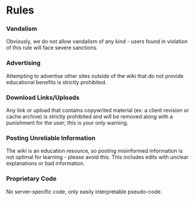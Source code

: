 # Rules

### Vandalism
Obviously, we do not allow vandalism of any kind - users found in violation of this rule will face severe sanctions.


### Advertising
Attempting to advertise other sites outside of the wiki that do not provide educational benefits is strictly prohibited.


### Download Links/Uploads
Any link or upload that contains copywrited material (ex: a client revision or cache archive) is strictly prohibited and will be removed along with a punishment for the user; this is your only warning.


### Posting Unreliable Information
The wiki is an education resource, so posting misinformed information is not optimal for learning - please avoid this. This includes edits with unclear explanations or bad information.


### Proprietary Code
No server-specific code, only easily interpretable pseudo-code.